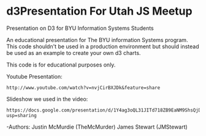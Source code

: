 d3Presentation For Utah JS Meetup
==============

Presentation on D3 for BYU Information Systems Students

An educational presentation for The BYU information Systems program.  This code shouldn't be used in a production environment but should instead be used as an example to create your own d3 charts.  

This code is for educational purposes only.

Youtube Presentation:
	
	http://www.youtube.com/watch?v=nvjCirBXJDk&feature=share

Slideshow we used in the video:

	https://docs.google.com/presentation/d/1Y4ag3oQL31JITd718ZB9EaNM9ShsQjDP88fi8BOyw9w/edit?usp=sharing

-Authors:
	Justin McMurdie (TheMcMurder)
	James Stewart (JMStewart)
